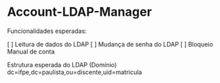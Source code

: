 # Account-LDAP-Manager

Funcionalidades esperadas: 

[ ] Leitura de dados do LDAP
[ ] Mudança de senha do LDAP
[ ] Bloqueio Manual de conta

Estrutura esperada do LDAP (Domínio)
dc=ifpe,dc=paulista,ou=discente,uid=matricula
